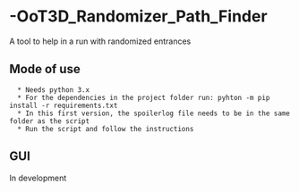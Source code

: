 # -OoT3D_Randomizer_Path_Finder
A tool to help in a run with randomized entrances

Mode of use
-----------
      * Needs python 3.x
      * For the dependencies in the project folder run: pyhton -m pip install -r requirements.txt
      * In this first version, the spoilerlog file needs to be in the same folder as the script
      * Run the script and follow the instructions

GUI
---
In development
